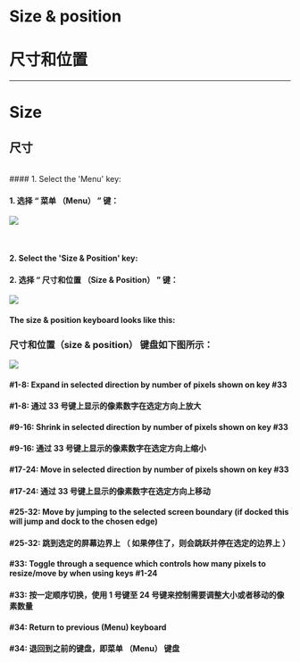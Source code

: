 # Size & position

# 尺寸和位置
***
# Size

## 尺寸
</br>
#### 1. Select the 'Menu' key:

#### 1. 选择 “ 菜单 （Menu） ” 键：

![](https://github.com/JuliusSweetland/OptiKey/raw/gh-pages/images/Key_Menu_Up.png)

</br>

#### 2. Select the 'Size & Position' key:

#### 2. 选择 “ 尺寸和位置 （Size & Position） ” 键：
![](https://github.com/JuliusSweetland/OptiKey/raw/gh-pages/images/Keyboard_Menu_Numbered.png)
</br>


#### The size & position keyboard looks like this:

###  尺寸和位置（size & position） 键盘如下图所示：

![](https://github.com/JuliusSweetland/OptiKey/raw/gh-pages/images/Keyboard_Size_And_Position_Numbered.png)
</br>

#### #1-8: Expand in selected direction by number of pixels shown on key #33
#### #1-8: 通过 33 号键上显示的像素数字在选定方向上放大

#### #9-16: Shrink in selected direction by number of pixels shown on key #33
#### #9-16: 通过 33 号键上显示的像素数字在选定方向上缩小

#### #17-24: Move in selected direction by number of pixels shown on key #33
#### #17-24: 通过 33 号键上显示的像素数字在选定方向上移动

#### #25-32: Move by jumping to the selected screen boundary (if docked this will jump and dock to the chosen edge)
#### #25-32: 跳到选定的屏幕边界上 （ 如果停住了，则会跳跃并停在选定的边界上 ）

#### #33: Toggle through a sequence which controls how many pixels to resize/move by when using keys #1-24
#### #33: 按一定顺序切换，使用 1 号键至 24 号键来控制需要调整大小或者移动的像素数量

#### #34: Return to previous (Menu) keyboard
#### #34: 退回到之前的键盘，即菜单 （Menu） 键盘

</br>
